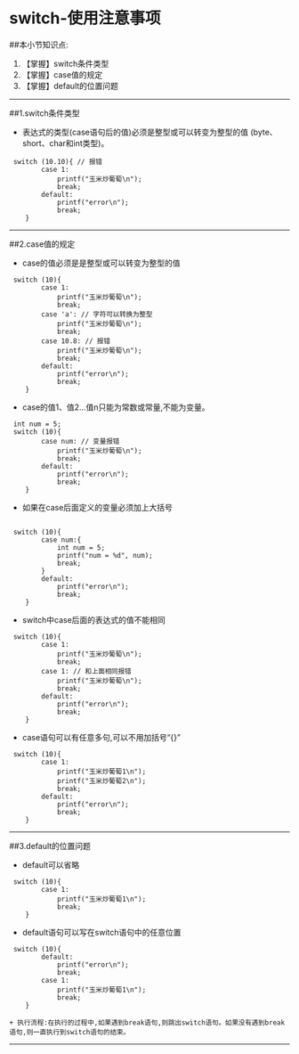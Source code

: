 # switch-使用注意事项
##本小节知识点:
1. 【掌握】switch条件类型
2. 【掌握】case值的规定
3. 【掌握】default的位置问题

---

##1.switch条件类型
- 表达式的类型(case语句后的值)必须是整型或可以转变为整型的值 (byte、short、char和int类型)。

```
 switch (10.10){ // 报错
        case 1:
            printf("玉米炒葡萄\n");
            break;
        default:
            printf("error\n");
            break;
    }
```
---

##2.case值的规定
- case的值必须是是整型或可以转变为整型的值
```
 switch (10){
        case 1:
            printf("玉米炒葡萄\n");
            break;
        case 'a': // 字符可以转换为整型
            printf("玉米炒葡萄\n");
            break;
        case 10.8: // 报错
            printf("玉米炒葡萄\n");
            break;
        default:
            printf("error\n");
            break;
    }
```
- case的值1、值2...值n只能为常数或常量,不能为变量。
```
 int num = 5;
 switch (10){
        case num: // 变量报错
            printf("玉米炒葡萄\n");
            break;
        default:
            printf("error\n");
            break;
    }
```
- 如果在case后面定义的变量必须加上大括号
```

 switch (10){
        case num:{
            int num = 5;
            printf("num = %d", num);
            break;
        }
        default:
            printf("error\n");
            break;
    }
```
- switch中case后面的表达式的值不能相同
```
 switch (10){
        case 1:
            printf("玉米炒葡萄\n");
            break;
        case 1: // 和上面相同报错
            printf("玉米炒葡萄\n");
            break;
        default:
            printf("error\n");
            break;
    }
```
- case语句可以有任意多句,可以不用加括号“{}”
```
 switch (10){
        case 1:
            printf("玉米炒葡萄1\n");
            printf("玉米炒葡萄2\n");
            break;
        default:
            printf("error\n");
            break;
    }
```

---


##3.default的位置问题
- default可以省略
```
 switch (10){
        case 1:
            printf("玉米炒葡萄1\n");
            break;
    }
```
- default语句可以写在switch语句中的任意位置
```
 switch (10){
        default:
            printf("error\n");
            break;
        case 1:
            printf("玉米炒葡萄1\n");
            break;
    }
```
    + 执行流程:在执行的过程中,如果遇到break语句,则跳出switch语句。如果没有遇到break 语句,则一直执行到switch语句的结束。
---

